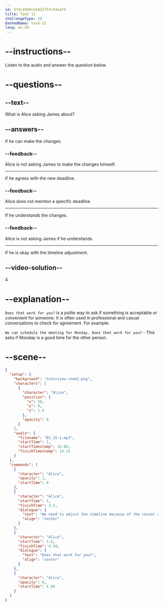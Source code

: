 ```yaml
---
id: 67dc4940ceb4d375fc43eaf4
title: Task 11
challengeType: 19
dashedName: task-11
lang: en-US
---
```


<!-- (Audio) Alice: We need to adjust the timeline because of the recent changes. Does that work for you? -->

# --instructions--

Listen to the audio and answer the question below.

# --questions--

## --text--

What is Alice asking James about?

## --answers--

If he can make the changes.

### --feedback--

Alice is not asking James to make the changes himself.

---

If he agrees with the new deadline.

### --feedback--

Alice does not mention a specific deadline.

---

If he understands the changes.

### --feedback--

Alice is not asking James if he understands.

---

If he is okay with the timeline adjustment.

## --video-solution--

4

# --explanation--

`Does that work for you?` is a polite way to ask if something is acceptable or convenient for someone. It is often used in professional and casual conversations to check for agreement. For example:

`We can schedule the meeting for Monday. Does that work for you?` - This asks if Monday is a good time for the other person.

# --scene--

```json
{
  "setup": {
    "background": "interview-room2.png",
    "characters": [
      {
        "character": "Alice",
        "position": {
          "x": 50,
          "y": 0,
          "z": 1.4
        },
        "opacity": 0
      }
    ],
    "audio": {
      "filename": "B1_15-1.mp3",
      "startTime": 1,
      "startTimestamp": 10.66,
      "finishTimestamp": 14.14
    }
  },
  "commands": [
    {
      "character": "Alice",
      "opacity": 1,
      "startTime": 0
    },
    {
      "character": "Alice",
      "startTime": 1,
      "finishTime": 3.5,
      "dialogue": {
        "text": "We need to adjust the timeline because of the recent changes.",
        "align": "center"
      }
    },
    {
      "character": "Alice",
      "startTime": 3.6,
      "finishTime": 4.58,
      "dialogue": {
        "text": "Does that work for you?",
        "align": "center"
      }
    },
    {
      "character": "Alice",
      "opacity": 0,
      "startTime": 5.08
    }
  ]
}
```
